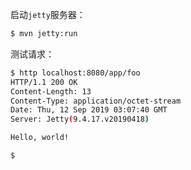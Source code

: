 启动`jetty`服务器：

```bash
$ mvn jetty:run
```

测试请求：

```bash
$ http localhost:8080/app/foo
HTTP/1.1 200 OK
Content-Length: 13
Content-Type: application/octet-stream
Date: Thu, 12 Sep 2019 03:07:40 GMT
Server: Jetty(9.4.17.v20190418)

Hello, world!

$
```
